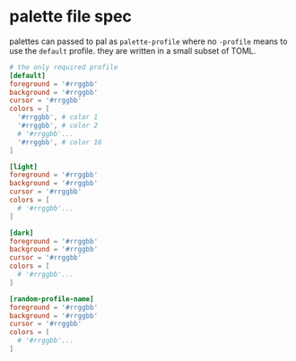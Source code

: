 # palette file spec
palettes can passed to pal as `palette-profile` where no `-profile` means to use the `default` profile. they are written in a small subset of TOML.
```toml
# the only required profile
[default]
foreground = '#rrggbb'
background = '#rrggbb'
cursor = '#rrggbb'
colors = [
  '#rrggbb', # color 1
  '#rrggbb', # color 2
  # '#rrggbb'...
  '#rrggbb', # color 16
]

[light]
foreground = '#rrggbb'
background = '#rrggbb'
cursor = '#rrggbb'
colors = [
  # '#rrggbb'...
]

[dark]
foreground = '#rrggbb'
background = '#rrggbb'
cursor = '#rrggbb'
colors = [
  # '#rrggbb'...
]

[random-profile-name]
foreground = '#rrggbb'
background = '#rrggbb'
cursor = '#rrggbb'
colors = [
  # '#rrggbb'...
]
```


